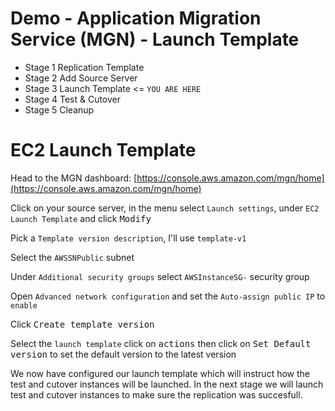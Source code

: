 # Demo - Application Migration Service (MGN) - Launch Template

- Stage 1 Replication Template
- Stage 2 Add Source Server
- Stage 3 Launch Template <= `YOU ARE HERE`
- Stage 4 Test & Cutover
- Stage 5 Cleanup 

# EC2 Launch Template

Head to the MGN dashboard: [https://console.aws.amazon.com/mgn/home](https://console.aws.amazon.com/mgn/home) 

Click on your source server, in the menu select `Launch settings`, under `EC2 Launch Template` and click <kbd>Modify</kbd>

Pick a `Template version description`, I'll use `template-v1`

Select the `AWSSNPublic` subnet

Under `Additional security groups` select `AWSInstanceSG-` security group

Open `Advanced network configuration` and set the `Auto-assign public IP` to `enable`

Click <kbd>Create template version</kbd>

Select the `launch template` click on <kbd>actions</kbd> then click on <kbd>Set Default version</kbd> to set the default version to the latest version

We now have configured our launch template which will instruct how the test and cutover instances will be launched. In the next stage we will launch test and cutover instances to make sure the replication was succesfull.